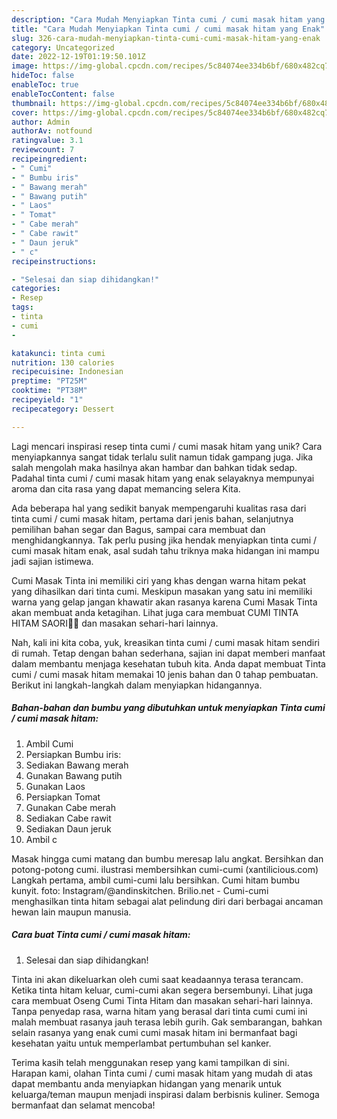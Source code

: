 ```yaml
---
description: "Cara Mudah Menyiapkan Tinta cumi / cumi masak hitam yang Enak"
title: "Cara Mudah Menyiapkan Tinta cumi / cumi masak hitam yang Enak"
slug: 326-cara-mudah-menyiapkan-tinta-cumi-cumi-masak-hitam-yang-enak
category: Uncategorized
date: 2022-12-19T01:19:50.101Z
image: https://img-global.cpcdn.com/recipes/5c84074ee334b6bf/680x482cq70/tinta-cumi-cumi-masak-hitam-foto-resep-utama.jpg
hideToc: false
enableToc: true
enableTocContent: false
thumbnail: https://img-global.cpcdn.com/recipes/5c84074ee334b6bf/680x482cq70/tinta-cumi-cumi-masak-hitam-foto-resep-utama.jpg
cover: https://img-global.cpcdn.com/recipes/5c84074ee334b6bf/680x482cq70/tinta-cumi-cumi-masak-hitam-foto-resep-utama.jpg
author: Admin
authorAv: notfound
ratingvalue: 3.1
reviewcount: 7
recipeingredient:
- " Cumi"
- " Bumbu iris"
- " Bawang merah"
- " Bawang putih"
- " Laos"
- " Tomat"
- " Cabe merah"
- " Cabe rawit"
- " Daun jeruk"
- " c"
recipeinstructions:

- "Selesai dan siap dihidangkan!"
categories:
- Resep
tags:
- tinta
- cumi
- 

katakunci: tinta cumi  
nutrition: 130 calories
recipecuisine: Indonesian
preptime: "PT25M"
cooktime: "PT38M"
recipeyield: "1"
recipecategory: Dessert

---
```





Lagi mencari inspirasi resep tinta cumi / cumi masak hitam yang unik? Cara menyiapkannya sangat tidak terlalu sulit namun tidak gampang juga. Jika salah mengolah maka hasilnya akan hambar dan bahkan tidak sedap. Padahal tinta cumi / cumi masak hitam yang enak selayaknya mempunyai aroma dan cita rasa yang dapat memancing selera Kita.





Ada beberapa hal yang sedikit banyak mempengaruhi kualitas rasa dari tinta cumi / cumi masak hitam, pertama dari jenis bahan, selanjutnya pemilihan bahan segar dan Bagus, sampai cara membuat dan menghidangkannya. Tak perlu pusing jika hendak menyiapkan tinta cumi / cumi masak hitam enak,      asal sudah tahu triknya maka hidangan ini mampu jadi sajian istimewa.














Cumi Masak Tinta ini memiliki ciri yang khas dengan warna hitam pekat yang dihasilkan dari tinta cumi. Meskipun masakan yang satu ini memiliki warna yang gelap jangan khawatir akan rasanya karena Cumi Masak Tinta akan membuat anda ketagihan. Lihat juga cara membuat CUMI TINTA HITAM SAORI🐙🐙 dan masakan sehari-hari lainnya.






Nah, kali ini kita coba, yuk, kreasikan tinta cumi / cumi masak hitam sendiri di rumah. Tetap dengan bahan sederhana, sajian ini dapat memberi manfaat dalam membantu menjaga kesehatan tubuh kita. Anda dapat membuat Tinta cumi / cumi masak hitam memakai 10 jenis bahan dan 0 tahap pembuatan. Berikut ini langkah-langkah dalam menyiapkan hidangannya.

<!--inarticleads1-->

##### Bahan-bahan dan bumbu yang dibutuhkan untuk menyiapkan Tinta cumi / cumi masak hitam:

1. Ambil  Cumi
1. Persiapkan  Bumbu iris:
1. Sediakan  Bawang merah
1. Gunakan  Bawang putih
1. Gunakan  Laos
1. Persiapkan  Tomat
1. Gunakan  Cabe merah
1. Sediakan  Cabe rawit
1. Sediakan  Daun jeruk
1. Ambil  c


Masak hingga cumi matang dan bumbu meresap lalu angkat. Bersihkan dan potong-potong cumi. ilustrasi membersihkan cumi-cumi (xantilicious.com) Langkah pertama, ambil cumi-cumi lalu bersihkan. Cumi hitam bumbu kunyit. foto: Instagram/@andinskitchen. Brilio.net - Cumi-cumi menghasilkan tinta hitam sebagai alat pelindung diri dari berbagai ancaman hewan lain maupun manusia. 

<!--inarticleads2-->

##### Cara buat Tinta cumi / cumi masak hitam:


1. Selesai dan siap dihidangkan!

Tinta ini akan dikeluarkan oleh cumi saat keadaannya terasa terancam. Ketika tinta hitam keluar, cumi-cumi akan segera bersembunyi. Lihat juga cara membuat Oseng Cumi Tinta Hitam dan masakan sehari-hari lainnya. Tanpa penyedap rasa, warna hitam yang berasal dari tinta cumi cumi ini malah membuat rasanya jauh terasa lebih gurih. Gak sembarangan, bahkan selain rasanya yang enak cumi cumi masak hitam ini bermanfaat bagi kesehatan yaitu untuk memperlambat pertumbuhan sel kanker. 

Terima kasih telah menggunakan resep yang kami tampilkan di sini. Harapan kami, olahan Tinta cumi / cumi masak hitam yang mudah di atas dapat membantu anda menyiapkan hidangan yang menarik untuk keluarga/teman maupun menjadi inspirasi dalam berbisnis kuliner. Semoga bermanfaat dan selamat mencoba!
